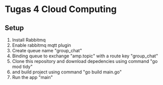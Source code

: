 # Tugas 4 Cloud Computing

## Setup
1. Install Rabbitmq
2. Enable rabbitmq mqtt plugin
3. Create queue name "group_chat"
4. Binding queue to exchange "amp.topic" with a route key "group_chat"
5. Clone this repository and download depedencies using command "go mod tidy"  
6. and build project using command "go build main.go"
7. Run the app "main"